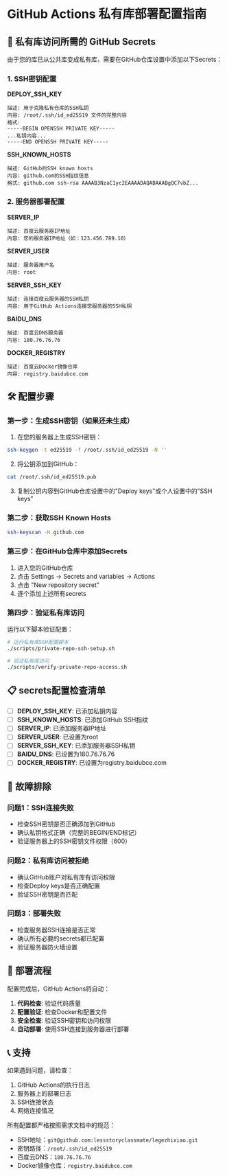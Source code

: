 # GitHub Actions 私有库部署配置指南

## 🔐 私有库访问所需的 GitHub Secrets

由于您的库已从公共库变成私有库，需要在GitHub仓库设置中添加以下Secrets：

### 1. SSH密钥配置

**DEPLOY_SSH_KEY**
```
描述: 用于克隆私有仓库的SSH私钥
内容: /root/.ssh/id_ed25519 文件的完整内容
格式: 
-----BEGIN OPENSSH PRIVATE KEY-----
...私钥内容...
-----END OPENSSH PRIVATE KEY-----
```

**SSH_KNOWN_HOSTS**
```
描述: GitHub的SSH known hosts
内容: github.com的SSH指纹信息
格式: github.com ssh-rsa AAAAB3NzaC1yc2EAAAADAQABAAABgQC7vbZ...
```

### 2. 服务器部署配置

**SERVER_IP**
```
描述: 百度云服务器IP地址
内容: 您的服务器IP地址（如：123.456.789.10）
```

**SERVER_USER**
```
描述: 服务器用户名
内容: root
```

**SERVER_SSH_KEY**
```
描述: 连接百度云服务器的SSH私钥
内容: 用于GitHub Actions连接您服务器的SSH私钥
```

**BAIDU_DNS**
```
描述: 百度云DNS服务器
内容: 180.76.76.76
```

**DOCKER_REGISTRY**
```
描述: 百度云Docker镜像仓库
内容: registry.baidubce.com
```

## 🛠️ 配置步骤

### 第一步：生成SSH密钥（如果还未生成）

1. 在您的服务器上生成SSH密钥：
```bash
ssh-keygen -t ed25519 -f /root/.ssh/id_ed25519 -N ''
```

2. 将公钥添加到GitHub：
```bash
cat /root/.ssh/id_ed25519.pub
```

3. 复制公钥内容到GitHub仓库设置中的"Deploy keys"或个人设置中的"SSH keys"

### 第二步：获取SSH Known Hosts

```bash
ssh-keyscan -H github.com
```

### 第三步：在GitHub仓库中添加Secrets

1. 进入您的GitHub仓库
2. 点击 Settings → Secrets and variables → Actions
3. 点击 "New repository secret"
4. 逐个添加上述所有secrets

### 第四步：验证私有库访问

运行以下脚本验证配置：

```bash
# 运行私有库SSH配置脚本
./scripts/private-repo-ssh-setup.sh

# 验证私有库访问
./scripts/verify-private-repo-access.sh
```

## 📋 secrets配置检查清单

- [ ] **DEPLOY_SSH_KEY**: 已添加私钥内容
- [ ] **SSH_KNOWN_HOSTS**: 已添加GitHub SSH指纹
- [ ] **SERVER_IP**: 已添加服务器IP地址
- [ ] **SERVER_USER**: 已设置为root
- [ ] **SERVER_SSH_KEY**: 已添加服务器SSH私钥
- [ ] **BAIDU_DNS**: 已设置为180.76.76.76
- [ ] **DOCKER_REGISTRY**: 已设置为registry.baidubce.com

## 🔧 故障排除

### 问题1：SSH连接失败
- 检查SSH密钥是否正确添加到GitHub
- 确认私钥格式正确（完整的BEGIN/END标记）
- 验证服务器上的SSH密钥文件权限（600）

### 问题2：私有库访问被拒绝
- 确认GitHub账户对私有库有访问权限
- 检查Deploy keys是否正确配置
- 验证SSH密钥是否匹配

### 问题3：部署失败
- 检查服务器SSH连接是否正常
- 确认所有必要的secrets都已配置
- 验证服务器防火墙设置

## 🚀 部署流程

配置完成后，GitHub Actions将自动：

1. **代码检查**: 验证代码质量
2. **配置验证**: 检查Docker和配置文件
3. **安全检查**: 验证SSH密钥和访问权限
4. **自动部署**: 使用SSH连接到服务器进行部署

## 📞 支持

如果遇到问题，请检查：

1. GitHub Actions的执行日志
2. 服务器上的部署日志
3. SSH连接状态
4. 网络连接情况

所有配置都严格按照需求文档中的规范：
- SSH地址：`git@github.com:lessstoryclassmate/legezhixiao.git`
- 密钥路径：`/root/.ssh/id_ed25519`
- 百度云DNS：`180.76.76.76`
- Docker镜像仓库：`registry.baidubce.com`

